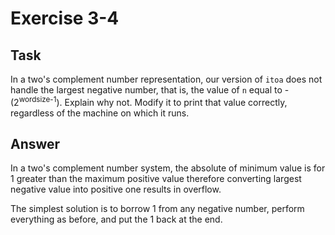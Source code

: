 # Exercise 3-4

## Task

In a two's complement number representation, our version of `itoa` does not
handle the largest negative number, that is, the value of `n` equal to
-(2<sup>wordsize-1</sup>). Explain why not. Modify it to print that value
correctly, regardless of the machine on which it runs.

## Answer

In a two's complement number system, the absolute of minimum value is for 1
greater than the maximum positive value therefore converting largest negative
value into positive one results in overflow.

The simplest solution is to borrow 1 from any negative number, perform
everything as before, and put the 1 back at the end.
